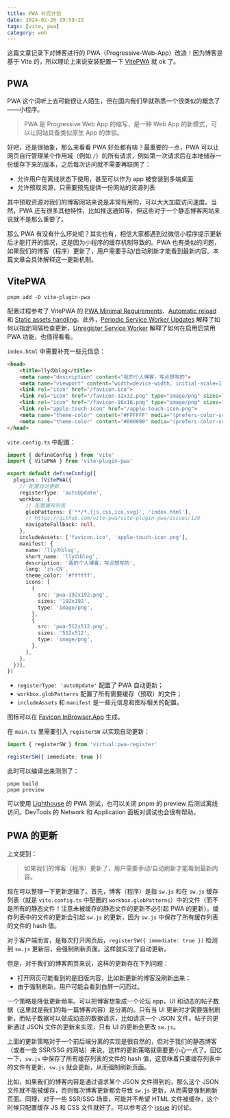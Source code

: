 ```yaml
---
title: PWA 补完计划
date: 2024-02-26 19:59:23
tags: [vite, pwa]
category: web
---
```


这篇文章记录下对博客进行的 PWA（Progressive-Web-App）改造！因为博客是基于 Vite 的，所以理论上来说安装配置一下 [VitePWA](https://github.com/vite-pwa/vite-plugin-pwa) 就 ok 了。

## PWA

PWA 这个词听上去可能很让人陌生，但在国内我们早就熟悉一个很类似的概念了——小程序。

<!-- more -->

> PWA 是 Progressive Web App 的缩写，是一种 Web App 的新模式，可以让网站具备类似原生 App 的体验。

好吧，还是很抽象，那么来看看 PWA 好处都有啥？最重要的一点，PWA 可以让网页自行管理某个作用域（例如 `/`）的所有请求，例如第一次请求后在本地储存一份缓存下来的版本，之后每次访问就不需要再联网了：

- 允许用户在离线状态下使用，甚至可以作为 app 被安装到多端桌面
- 允许预取资源，只需要预先提供一份网站的资源列表

其中预取资源对我们的博客网站来说是非常有用的，可以大大加载访问速度。当然，PWA 还有很多其他特性，比如推送通知等，但这些对于一个静态博客网站来说就不是那么重要了。

那么 PWA 有没有什么坏处呢？其实也有，相信大家都遇到过微信小程序提示更新后才能打开的情况，这是因为小程序的缓存机制导致的。PWA 也有类似的问题，如果我们的博客（程序）更新了，用户需要手动/自动刷新才能看到最新内容。本篇文章会具体解释这一更新机制。

## VitePWA

```shell
pnpm add -D vite-plugin-pwa
```

配置过程参考了 VitePWA 的 [PWA Minimal Requirements](https://vite-pwa-org.netlify.app/guide/pwa-minimal-requirements.html)、[Automatic reload](https://vite-pwa-org.netlify.app/guide/auto-update.html) 和 [Static assets handling](https://vite-pwa-org.netlify.app/guide/static-assets.html)。此外，[Periodic Service Worker Updates](https://vite-pwa-org.netlify.app/guide/periodic-sw-updates.html) 解释了如何以指定间隔检查更新，[Unregister Service Worker](https://vite-pwa-org.netlify.app/guide/unregister-service-worker.html) 解释了如何在启用后禁用 PWA 功能，也值得看看。

`index.html` 中需要补充一些元信息：

```html
<head>
    <title>llyのblog</title>
    <meta name="description" content="我的个人博客，写点想写的">
    <meta name="viewport" content="width=device-width, initial-scale=1.0" />
    <link rel="icon" href="/favicon.ico">
    <link rel="icon" href="/favicon-32x32.png" type="image/png" sizes="32x32">
    <link rel="icon" href="/favicon-16x16.png" type="image/png" sizes="16x16">
    <link rel="apple-touch-icon" href="/apple-touch-icon.png">
    <meta name="theme-color" content="#FFFFFF" media="(prefers-color-scheme: light)">
    <meta name="theme-color" content="#000000" media="(prefers-color-scheme: dark)">
</head>
```

`vite.config.ts` 中配置：

```typescript
import { defineConfig } from 'vite'
import { VitePWA } from 'vite-plugin-pwa'

export default defineConfig({
  plugins: [VitePWA({
    // 配置自动更新
    registerType: 'autoUpdate',
    workbox: {
      // 配置缓存列表
      globPatterns: ['**/*.{js,css,ico,svg}', 'index.html'],
      // https://github.com/vite-pwa/vite-plugin-pwa/issues/120
      navigateFallback: null,
    },
    includeAssets: ['favicon.ico', 'apple-touch-icon.png'],
    manifest: {
      name: 'llyのblog',
      short_name: 'llyのblog',
      description: '我的个人博客，写点想写的',
      lang: 'zh-CN',
      theme_color: '#ffffff',
      icons: [
        {
          src: 'pwa-192x192.png',
          sizes: '192x192',
          type: 'image/png',
        },
        {
          src: 'pwa-512x512.png',
          sizes: '512x512',
          type: 'image/png',
        },
      ],
    },
  })],
})
```

- `registerType: 'autoUpdate'` 配置了 PWA 自动更新；
- `workbox.globPatterns` 配置了所有需要缓存（预取）的文件；
- `includeAssets` 和 `manifest` 是一些元信息和图标相关的配置。

图标可以在 [Favicon InBrowser.App](https://favicon.inbrowser.app/tools/favicon-generator) 生成。

在 `main.ts` 里需要引入 `registerSW` 以实现自动更新：

```typescript
import { registerSW } from 'virtual:pwa-register'

registerSW({ immediate: true })
```

此时可以编译出来测测了：

```shell
pnpm build
pnpm preview
```

可以使用 [Lighthouse](https://github.com/GoogleChrome/lighthouse) 的 PWA 测试，也可以关闭 pnpm 的 preview 后测试离线访问。DevTools 的 Network 和 Application 面板对调试也会很有帮助。

## PWA 的更新

上文提到：

> 如果我们的博客（程序）更新了，用户需要手动/自动刷新才能看到最新内容。

现在可以整理一下更新逻辑了。首先，博客（程序）是指 `sw.js` 和在 `sw.js` 缓存列表（就是 `vite.config.ts` 中配置的 `workbox.globPatterns`）中的文件（而不是所有的静态文件！注意未被缓存的静态文件的更新不必引起 PWA 的更新）。缓存列表中的文件的更新会引起 `sw.js` 的更新，因为 `sw.js` 中保存了所有缓存列表的文件的 hash 值。

对于客户端而言，是每次打开网页后，`registerSW({ immediate: true })` 检测到 `sw.js` 更新后，会强制刷新页面。这样就实现了自动更新。

但是，对于我们的博客网页来说，这样的更新存在下列问题：

- 打开网页可能看到的是旧版内容，比如新更新的博客没刷新出来；
- 由于强制刷新，用户可能会看到白屏一闪而过。

一个策略是降低更新频率。可以把博客想象成一个论坛 app，UI 和动态的帖子数据（这里就是我们的每一篇博客内容）是分离的。只有当 UI 更新时才需要强制刷新，而帖子数据可以做成动态的数据请求，比如请求一个 JSON 文件。帖子的更新通过 JSON 文件的更新来实现，只有 UI 的更新会更改 `sw.js`。

上面的更新策略对于一个前后端分离的实现是很自然的，但对于我们的静态博客（或者一些 SSR/SSG 的网站）来说，这样的更新策略就需要更小心一点了。回忆一下，`sw.js` 中保存了所有缓存列表的文件的 hash 值，这意味着只要缓存列表中的文件有更新，`sw.js` 就会更新，从而强制刷新页面。

比如，如果我们的博客内容是通过请求某个 JSON 文件得到的，那么这个 JSON 文件就不能被缓存，否则每次博客更新都会导致 `sw.js` 更新，从而需要强制刷新页面。同理，对于一些 SSR/SSG 场景，可能并不希望 HTML 文件被缓存，这个时候只配置缓存 JS 和 CSS 文件就好了。可以参考这个 [issue](https://github.com/vite-pwa/vite-plugin-pwa/issues/120) 的讨论。